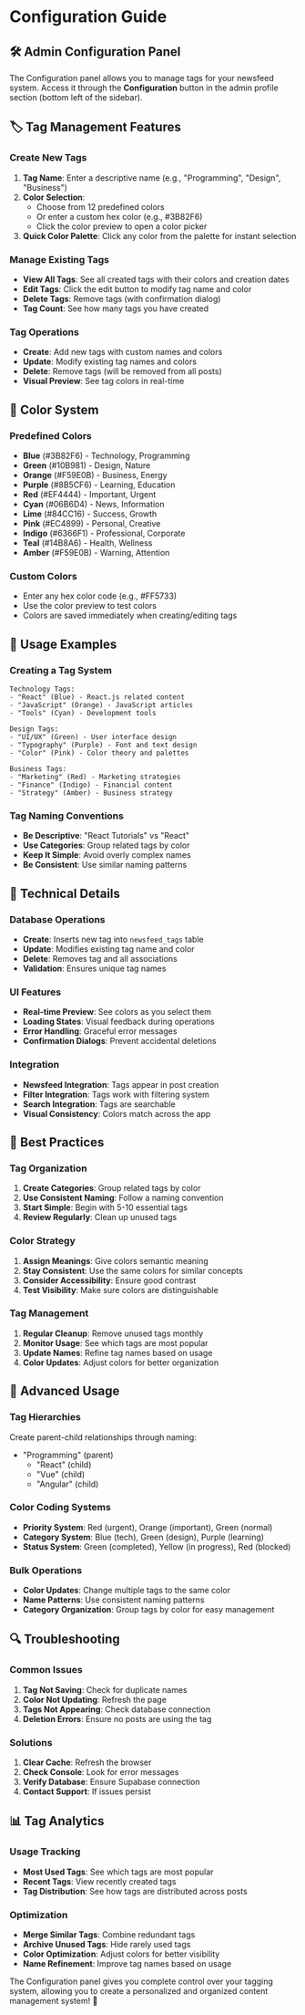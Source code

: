 # Configuration Guide

## 🛠️ Admin Configuration Panel

The Configuration panel allows you to manage tags for your newsfeed system. Access it through the **Configuration** button in the admin profile section (bottom left of the sidebar).

## 🏷️ Tag Management Features

### Create New Tags
1. **Tag Name**: Enter a descriptive name (e.g., "Programming", "Design", "Business")
2. **Color Selection**: 
   - Choose from 12 predefined colors
   - Or enter a custom hex color (e.g., #3B82F6)
   - Click the color preview to open a color picker
3. **Quick Color Palette**: Click any color from the palette for instant selection

### Manage Existing Tags
- **View All Tags**: See all created tags with their colors and creation dates
- **Edit Tags**: Click the edit button to modify tag name and color
- **Delete Tags**: Remove tags (with confirmation dialog)
- **Tag Count**: See how many tags you have created

### Tag Operations
- **Create**: Add new tags with custom names and colors
- **Update**: Modify existing tag names and colors
- **Delete**: Remove tags (will be removed from all posts)
- **Visual Preview**: See tag colors in real-time

## 🎨 Color System

### Predefined Colors
- **Blue** (#3B82F6) - Technology, Programming
- **Green** (#10B981) - Design, Nature
- **Orange** (#F59E0B) - Business, Energy
- **Purple** (#8B5CF6) - Learning, Education
- **Red** (#EF4444) - Important, Urgent
- **Cyan** (#06B6D4) - News, Information
- **Lime** (#84CC16) - Success, Growth
- **Pink** (#EC4899) - Personal, Creative
- **Indigo** (#6366F1) - Professional, Corporate
- **Teal** (#14B8A6) - Health, Wellness
- **Amber** (#F59E0B) - Warning, Attention

### Custom Colors
- Enter any hex color code (e.g., #FF5733)
- Use the color preview to test colors
- Colors are saved immediately when creating/editing tags

## 📝 Usage Examples

### Creating a Tag System
```
Technology Tags:
- "React" (Blue) - React.js related content
- "JavaScript" (Orange) - JavaScript articles
- "Tools" (Cyan) - Development tools

Design Tags:
- "UI/UX" (Green) - User interface design
- "Typography" (Purple) - Font and text design
- "Color" (Pink) - Color theory and palettes

Business Tags:
- "Marketing" (Red) - Marketing strategies
- "Finance" (Indigo) - Financial content
- "Strategy" (Amber) - Business strategy
```

### Tag Naming Conventions
- **Be Descriptive**: "React Tutorials" vs "React"
- **Use Categories**: Group related tags by color
- **Keep It Simple**: Avoid overly complex names
- **Be Consistent**: Use similar naming patterns

## 🔧 Technical Details

### Database Operations
- **Create**: Inserts new tag into `newsfeed_tags` table
- **Update**: Modifies existing tag name and color
- **Delete**: Removes tag and all associations
- **Validation**: Ensures unique tag names

### UI Features
- **Real-time Preview**: See colors as you select them
- **Loading States**: Visual feedback during operations
- **Error Handling**: Graceful error messages
- **Confirmation Dialogs**: Prevent accidental deletions

### Integration
- **Newsfeed Integration**: Tags appear in post creation
- **Filter Integration**: Tags work with filtering system
- **Search Integration**: Tags are searchable
- **Visual Consistency**: Colors match across the app

## 🚀 Best Practices

### Tag Organization
1. **Create Categories**: Group related tags by color
2. **Use Consistent Naming**: Follow a naming convention
3. **Start Simple**: Begin with 5-10 essential tags
4. **Review Regularly**: Clean up unused tags

### Color Strategy
1. **Assign Meanings**: Give colors semantic meaning
2. **Stay Consistent**: Use the same colors for similar concepts
3. **Consider Accessibility**: Ensure good contrast
4. **Test Visibility**: Make sure colors are distinguishable

### Tag Management
1. **Regular Cleanup**: Remove unused tags monthly
2. **Monitor Usage**: See which tags are most popular
3. **Update Names**: Refine tag names based on usage
4. **Color Updates**: Adjust colors for better organization

## 🎯 Advanced Usage

### Tag Hierarchies
Create parent-child relationships through naming:
- "Programming" (parent)
  - "React" (child)
  - "Vue" (child)
  - "Angular" (child)

### Color Coding Systems
- **Priority System**: Red (urgent), Orange (important), Green (normal)
- **Category System**: Blue (tech), Green (design), Purple (learning)
- **Status System**: Green (completed), Yellow (in progress), Red (blocked)

### Bulk Operations
- **Color Updates**: Change multiple tags to the same color
- **Name Patterns**: Use consistent naming patterns
- **Category Organization**: Group tags by color for easy management

## 🔍 Troubleshooting

### Common Issues
1. **Tag Not Saving**: Check for duplicate names
2. **Color Not Updating**: Refresh the page
3. **Tags Not Appearing**: Check database connection
4. **Deletion Errors**: Ensure no posts are using the tag

### Solutions
1. **Clear Cache**: Refresh the browser
2. **Check Console**: Look for error messages
3. **Verify Database**: Ensure Supabase connection
4. **Contact Support**: If issues persist

## 📊 Tag Analytics

### Usage Tracking
- **Most Used Tags**: See which tags are most popular
- **Recent Tags**: View recently created tags
- **Tag Distribution**: See how tags are distributed across posts

### Optimization
- **Merge Similar Tags**: Combine redundant tags
- **Archive Unused Tags**: Hide rarely used tags
- **Color Optimization**: Adjust colors for better visibility
- **Name Refinement**: Improve tag names based on usage

The Configuration panel gives you complete control over your tagging system, allowing you to create a personalized and organized content management system! 🎉
